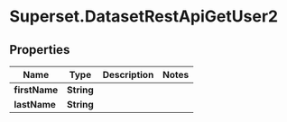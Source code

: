 # Superset.DatasetRestApiGetUser2

## Properties
Name | Type | Description | Notes
------------ | ------------- | ------------- | -------------
**firstName** | **String** |  | 
**lastName** | **String** |  | 
